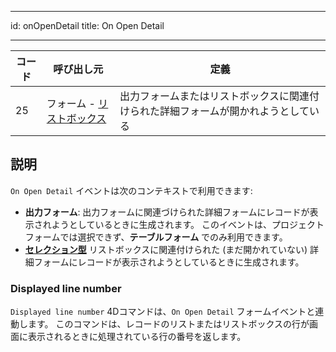 - - -
id: onOpenDetail title: On Open Detail
- - -

| コード | 呼び出し元                                             | 定義                                        |
| --- | ------------------------------------------------- | ----------------------------------------- |
| 25  | フォーム - [リストボックス](FormObjects/listbox_overview.md) | 出力フォームまたはリストボックスに関連付けられた詳細フォームが開かれようとしている |


## 説明

`On Open Detail` イベントは次のコンテキストで利用できます:

- **出力フォーム**: 出力フォームに関連づけられた詳細フォームにレコードが表示されようとしているときに生成されます。 このイベントは、プロジェクトフォームでは選択できず、**テーブルフォーム** でのみ利用できます。
- [**セレクション型**](FormObjects/listbox_overview.md#セレクションリストボックス) リストボックスに関連付けられた (まだ開かれていない) 詳細フォームにレコードが表示されようとしているときに生成されます。


### Displayed line number

`Displayed line number` 4Dコマンドは、`On Open Detail` フォームイベントと連動します。 このコマンドは、レコードのリストまたはリストボックスの行が画面に表示されるときに処理されている行の番号を返します。
